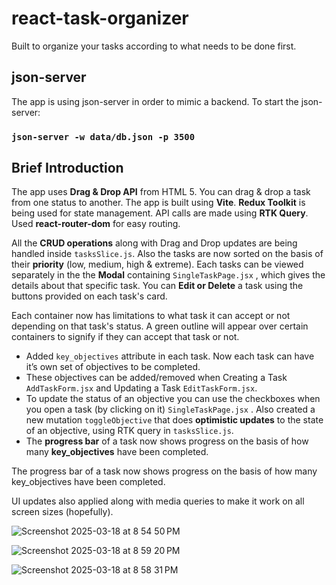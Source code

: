 # react-task-organizer

Built to organize your tasks according to what needs to be done first.

## json-server

The app is using json-server in order to mimic a backend.
To start the json-server:

### `json-server -w data/db.json -p 3500`

## Brief Introduction

The app uses **Drag & Drop API** from HTML 5. You can drag & drop a task from one status to another. The app is built using **Vite**. **Redux Toolkit** is being used for state management. API calls are made using **RTK Query**. Used **react-router-dom** for easy routing.

All the **CRUD operations** along with Drag and Drop updates are being handled inside `tasksSlice.js`.
Also the tasks are now sorted on the basis of their **priority** (low, medium, high & extreme). Each tasks can be viewed separately in the the **Modal** containing `SingleTaskPage.jsx` , which gives the details about that specific task. You can **Edit or Delete** a task using the buttons provided on each task's card.

Each container now has limitations to what task it can accept or not depending on that task's status. A green outline will appear over certain containers to signify if they can accept that task or not.

- Added `key_objectives` attribute in each task. Now each task can have it’s own set of objectives to be completed.
- These objectives can be added/removed when Creating a Task `AddTaskForm.jsx` and Updating a Task `EditTaskForm.jsx`.
- To update the status of an objective you can use the checkboxes when you open a task (by clicking on it) `SingleTaskPage.jsx` . Also created a new mutation `toggleObjective` that does **optimistic updates** to the state of an objective, using RTK query in `tasksSlice.js`.
- The **progress bar** of a task now shows progress on the basis of how many **key_objectives** have been completed.

The progress bar of a task now shows progress on the basis of how many key_objectives have been completed.

UI updates also applied along with media queries to make it work on all screen sizes (hopefully).

![Screenshot 2025-03-18 at 8 54 50 PM](https://github.com/user-attachments/assets/6909a7d5-0a6d-46e6-a0e2-9431bb0eda7c)

![Screenshot 2025-03-18 at 8 59 20 PM](https://github.com/user-attachments/assets/d7909290-7a5e-4eb0-b9f2-7fb01012dc65)

![Screenshot 2025-03-18 at 8 58 31 PM](https://github.com/user-attachments/assets/7caaa5a8-4200-4b2b-8024-2ba30c70bdeb)
